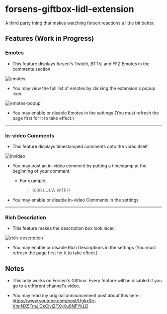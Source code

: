 # forsens-giftbox-lidl-extension
A third party thing that makes watching forsen reactions a little bit better.

## Features (Work in Progress)

### Emotes

- This feature displays forsen's Twitch, BTTV, and FFZ Emotes in the comments section.

![emotes](https://user-images.githubusercontent.com/16715946/146497392-9f488288-24c5-4525-a451-75585733ef62.png)

- You may view the full list of emotes by clicking the extension's popup icon.

![emotes-popup](https://user-images.githubusercontent.com/16715946/146497495-654f54cd-15b5-4c38-9ae8-627fcc888354.png)

- You may enable or disable Emotes in the settings (You must refresh the page first for it to take effect.)

---

### In-video Comments

- This feature displays timestamped comments onto the video itself.

![invideo](https://user-images.githubusercontent.com/16715946/146496935-84f0dbba-d574-48c9-bbfa-8223dfbefb36.png)

- You may post an in-video comment by putting a timestamp at the beginning of your comment.

  - For example:
  
    > 0:30 LULW WTF?!

- You may enable or disable In-video Comments in the settings

---

### Rich Description

- This feature makes the description box look nicer.

![rich-description](https://user-images.githubusercontent.com/16715946/146497795-c844789e-8f02-464a-87da-fbad5c3c4b27.png)

- You may enable or disable Rich Descriptions in the settings (You must refresh the page first for it to take effect.)

## Notes

- This only works on Forsen's Giftbox. Every feature will be disabled if you go to a different channel's video.

- You may read my original announcement post about this here: https://www.youtube.com/post/Ugkx0n-VhnNX5TmJjCkCjvi2FXyKu0NFYkLD
